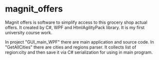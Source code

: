 # magnit_offers
Magnit offers is software to simplify access to this grocery shop actual offers. It created by C#, WPF and HtmlAgilityPack library. It is my first university course work.

In project "GUI_main_WPF" there are main application and source code.
In "GetAllCities" there are cities and regions parser. It collects list of region:city and then save it via C# serialization for using in main program.
